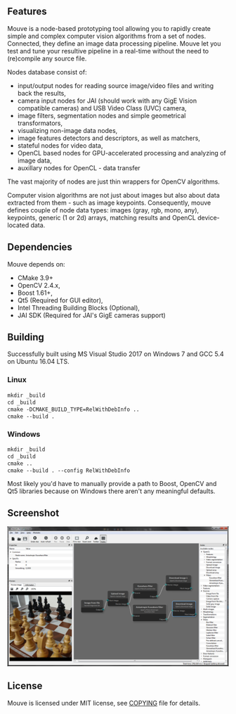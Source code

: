 ## Features

Mouve is a node-based prototyping tool allowing you to rapidly create simple and complex computer vision algorithms from a set of nodes. Connected, they define an image data processing pipeline. Mouve let you test and tune your resultive pipeline in a real-time without the need to (re)compile any source file.

Nodes database consist of:

- input/output nodes for reading source image/video files and writing back the results,
- camera input nodes for JAI (should work with any GigE Vision compatible cameras) and USB Video Class (UVC) camera,
- image filters, segmentation nodes and simple geometrical transformators,
- visualizing non-image data nodes,
- image features detectors and descriptors, as well as matchers,
- stateful nodes for video data,
- OpenCL based nodes for GPU-accelerated processing and analyzing of image data,
- auxillary nodes for OpenCL - data transfer

The vast majority of nodes are just thin wrappers for OpenCV algorithms.

Computer vision algorithms are not just about images but also about data extracted from them - such as image keypoints. Consequently, mouve defines couple of node data types: images (gray, rgb, mono, any), keypoints, generic (1 or 2d) arrays, matching results and OpenCL device-located data.

## Dependencies

Mouve depends on:

- CMake 3.9+
- OpenCV 2.4.x,
- Boost 1.61+,
- Qt5 (Required for GUI editor),
- Intel Threading Building Blocks (Optional),
- JAI SDK (Required for JAI's GigE cameras support)

## Building

Successfully built using MS Visual Studio 2017 on Windows 7 and GCC 5.4 on Ubuntu 16.04 LTS.

### Linux

```
mkdir _build
cd _build
cmake -DCMAKE_BUILD_TYPE=RelWithDebInfo ..
cmake --build .
```

### Windows

```
mkdir _build
cd _build
cmake ..
cmake --build . --config RelWithDebInfo
```

Most likely you'd have to manually provide a path to Boost, OpenCV and Qt5 libraries because on Windows there aren't any meaningful defaults.

## Screenshot

![Screenshot](ss.png?raw=true)

## License

Mouve is licensed under MIT license, see [COPYING](COPYING) file for details.
